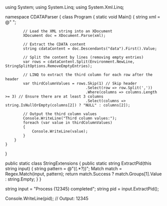 
using System;
using System.Linq;
using System.Xml.Linq;

namespace CDATAParser
{
    class Program
    {
        static void Main()
        {
            string xml = @"
            <root>
                <data><![CDATA[AssetClass,SA,FileName,UDM Ref Name
                1,2,3,4
                4,5,,6
                ]]></data>
            </root>";

            // Load the XML string into an XDocument
            XDocument doc = XDocument.Parse(xml);

            // Extract the CDATA content
            string cdataContent = doc.Descendants("data").First().Value;

            // Split the content by lines (removing empty entries)
            var rows = cdataContent.Split(Environment.NewLine, StringSplitOptions.RemoveEmptyEntries);

            // LINQ to extract the third column for each row after the header
            var thirdColumnValues = rows.Skip(1) // Skip header
                                        .Select(row => row.Split(','))
                                        .Where(columns => columns.Length >= 3) // Ensure there are at least 3 columns
                                        .Select(columns => string.IsNullOrEmpty(columns[2]) ? "NULL" : columns[2]);

            // Output the third column values
            Console.WriteLine("Third column values:");
            foreach (var value in thirdColumnValues)
            {
                Console.WriteLine(value);
            }
        }
    }
}





public static class StringExtensions
{
    public static string ExtractPid(this string input)
    {
        string pattern = @"\((.*?)\)";
        Match match = Regex.Match(input, pattern);
        return match.Success ? match.Groups[1].Value : string.Empty;
    }
}


string input = "Process (12345) completed";
string pid = input.ExtractPid();

Console.WriteLine(pid);  // Output: 12345
